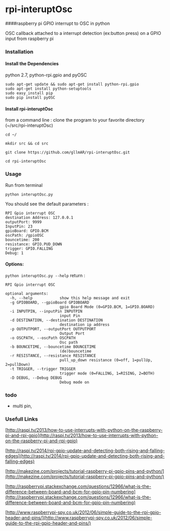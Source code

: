 # rpi-interuptOsc
####raspberry pi GPIO interrupt to OSC in python  

OSC callback attached to a interrupt detection (ex:button press) on a GPIO input from raspberry pi


### Installation


#### Install the Dependencies
python 2.7,  python-rpi.gpio and pyOSC

```
sudo apt-get update && sudo apt-get install python-rpi.gpio
sudo apt-get install python-setuptools
sudo easy_install pip
sudo pip install pyOSC

```


#### Install rpi-interuptOsc
from a command line : clone the program to your favorite directory  (~/src/rpi-interuptOsc)

```
cd ~/

mkdir src && cd src

git clone https://github.com/gllmAR/rpi-interuptOsc.git

cd rpi-interuptOsc

```

### Usage
Run from terminal

`python interuptOsc.py`

You should see the default parameters :
```
RPI Gpio interrupt OSC
destination Address: 127.0.0.1
outputPort: 9999
InputPin: 23
gpioBoard: GPIO.BCM
oscPath: /gpioOSC
bouncetime: 200
resistance: GPIO.PUD_DOWN
trigger: GPIO.FALLING
Debug: 1
```

#### Options:
`python interuptOsc.py --help` return :
```
RPI Gpio interrupt OSC

optional arguments:
  -h, --help            show this help message and exit
  -g GPIOBOARD, --gpioBoard GPIOBOARD
                        gpio Board Mode (0=GPIO.BCM, 1=GPIO.BOARD)
  -i INPUTPIN, --inputPin INPUTPIN
                        input Pin
  -d DESTINATION, --destination DESTINATION
                        destination ip address
  -p OUTPUTPORT, --outputPort OUTPUTPORT
                        Output Port
  -o OSCPATH, --oscPath OSCPATH
                        Osc path
  -b BOUNCETIME, --bouncetime BOUNCETIME
                        (de)bouncetime
  -r RESISTANCE, --resistance RESISTANCE
                        pull_up_down resistance (0=off, 1=pullUp, 2=pullDown)
  -t TRIGGER, --trigger TRIGGER
                        trigger mode (0=FALLING, 1=RISING, 2=BOTH)
  -D DEBUG, --Debug DEBUG
                        Debug mode on

```

### todo

* multi pin,





### Usefull Links

[http://raspi.tv/2013/how-to-use-interrupts-with-python-on-the-raspberry-pi-and-rpi-gpio](http://raspi.tv/2013/how-to-use-interrupts-with-python-on-the-raspberry-pi-and-rpi-gpio)



[http://raspi.tv/2014/rpi-gpio-update-and-detecting-both-rising-and-falling-edges](http://raspi.tv/2014/rpi-gpio-update-and-detecting-both-rising-and-falling-edges)



[http://makezine.com/projects/tutorial-raspberry-pi-gpio-pins-and-python/](http://makezine.com/projects/tutorial-raspberry-pi-gpio-pins-and-python/)




[http://raspberrypi.stackexchange.com/questions/12966/what-is-the-difference-between-board-and-bcm-for-gpio-pin-numbering](http://raspberrypi.stackexchange.com/questions/12966/what-is-the-difference-between-board-and-bcm-for-gpio-pin-numbering)


[http://www.raspberrypi-spy.co.uk/2012/06/simple-guide-to-the-rpi-gpio-header-and-pins/](http://www.raspberrypi-spy.co.uk/2012/06/simple-guide-to-the-rpi-gpio-header-and-pins/)
